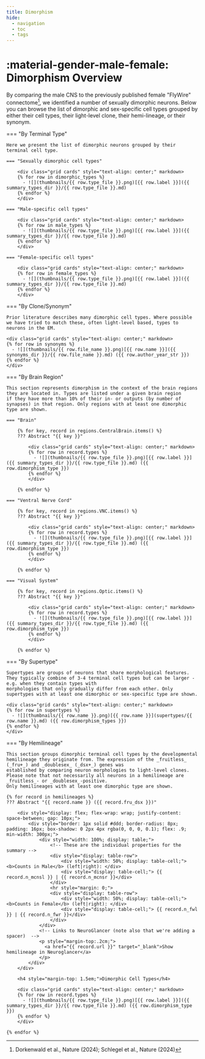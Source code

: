 ```yaml
---
title: Dimorphism
hide:
  - navigation
  - toc
  - tags
---
```


# :material-gender-male-female: Dimorphism Overview

By comparing the male CNS to the previously published female "FlyWire" connectome[^1], we identified a number of sexually dimorphic neurons.
Below you can browse the list of dimorphic and sex-specific cell types grouped by either their cell types, their light-level clone, their
hemi-lineage, or their synonym.

=== "By Terminal Type"

    Here we present the list of dimorphic neurons grouped by their terminal cell type.

    === "Sexually dimorphic cell types"

        <div class="grid cards" style="text-align: center;" markdown>
        {% for row in dimorphic_types %}
          - ![](thumbnails/{{ row.type_file }}.png)[{{ row.label }}]({{ summary_types_dir }}/{{ row.type_file }}.md)
        {% endfor %}
        </div>

    === "Male-specific cell types"

        <div class="grid cards" style="text-align: center;" markdown>
        {% for row in male_types %}
          - ![](thumbnails/{{ row.type_file }}.png)[{{ row.label }}]({{ summary_types_dir }}/{{ row.type_file }}.md)
        {% endfor %}
        </div>

    === "Female-specific cell types"

        <div class="grid cards" style="text-align: center;" markdown>
        {% for row in female_types %}
          - ![](thumbnails/{{ row.type_file }}.png)[{{ row.label }}]({{ summary_types_dir }}/{{ row.type_file }}.md)
        {% endfor %}
        </div>

=== "By Clone/Synonym"

    Prior literature describes many dimorphic cell types. Where possible we have tried to match these, often light-level based, types to neurons in the EM.

    <div class="grid cards" style="text-align: center;" markdown>
    {% for row in synonyms %}
      - ![](thumbnails/{{ row.file_name }}.png)[{{ row.name }}]({{ synonyms_dir }}/{{ row.file_name }}.md) ({{ row.author_year_str }})
    {% endfor %}
    </div>

=== "By Brain Region"

    This section represents dimorphism in the context of the brain regions they are located in. Types are listed under a given brain region
    if they have more than 10% of their in- or outputs (by number of synapses) in that region. Only regions with at least one dimorphic type are shown.

    === "Brain"

        {% for key, record in regions.CentralBrain.items() %}
        ??? Abstract "{{ key }}"

            <div class="grid cards" style="text-align: center;" markdown>
            {% for row in record.types %}
              - ![](thumbnails/{{ row.type_file }}.png)[{{ row.label }}]({{ summary_types_dir }}/{{ row.type_file }}.md) ({{ row.dimorphism_type }})
            {% endfor %}
            </div>

        {% endfor %}

    === "Ventral Nerve Cord"

        {% for key, record in regions.VNC.items() %}
        ??? Abstract "{{ key }}"

            <div class="grid cards" style="text-align: center;" markdown>
            {% for row in record.types %}
              - ![](thumbnails/{{ row.type_file }}.png)[{{ row.label }}]({{ summary_types_dir }}/{{ row.type_file }}.md) ({{ row.dimorphism_type }})
            {% endfor %}
            </div>

        {% endfor %}

    === "Visual System"

        {% for key, record in regions.Optic.items() %}
        ??? Abstract "{{ key }}"

            <div class="grid cards" style="text-align: center;" markdown>
            {% for row in record.types %}
              - ![](thumbnails/{{ row.type_file }}.png)[{{ row.label }}]({{ summary_types_dir }}/{{ row.type_file }}.md) ({{ row.dimorphism_type }})
            {% endfor %}
            </div>

        {% endfor %}

=== "By Supertype"

    Supertypes are groups of neurons that share morphological features. They typically combine of 3-4 terminal cell types but can be larger - e.g. when they contain types with
    morphologies that only gradually differ from each other. Only supertypes with at least one dimorphic or sex-specific type are shown.

    <div class="grid cards" style="text-align: center;" markdown>
    {% for row in supertypes %}
      - ![](thumbnails/{{ row.name }}.png)[{{ row.name }}](supertypes/{{ row.name }}.md) ({{ row.dimorphism_types }})
    {% endfor %}
    </div>

=== "By Hemilineage"

    This section groups dimorphic terminal cell types by the developmental hemilineage they originate from. The expression of the _fruitless_ (_fru+_) and _doublesex_ (_dsx+_) genes was
    established by comparing neuron morphologies to light-level clones. Please note that not necessarily all neurons in a hemilineage are _fruitless_- or _doublesex_-positive.
    Only hemilineages with at least one dimorphic type are shown.

    {% for record in hemilineages %}
    ??? Abstract "{{ record.name }} ({{ record.fru_dsx }})"

        <div style="display: flex; flex-wrap: wrap; justify-content: space-between; gap: 10px;">
            <div style="border: 1px solid #ddd; border-radius: 8px; padding: 16px; box-shadow: 0 2px 4px rgba(0, 0, 0, 0.1); flex: .9; min-width: 300px;">
                <div style="width: 100%; display: table;">
                    <!-- These are the individual properties for the summary -->
                    <div style="display: table-row">
                        <div style="width: 50%; display: table-cell;"> <b>Counts in Male</b> (left|right): </div>
                        <div style="display: table-cell;"> {{ record.n_mcnsl }} | {{ record.n_mcnsr }}</div>
                    </div>
                    <hr style="margin: 0;">
                    <div style="display: table-row">
                        <div style="width: 50%; display: table-cell;"> <b>Counts in Female</b> (left|right): </div>
                        <div style="display: table-cell;"> {{ record.n_fwl }} | {{ record.n_fwr }}</div>
                    </div>
                </div>
                <!-- Links to NeuroGlancer (note also that we're adding a spacer)  -->
                <p style="margin-top:.2cm;">
                  <a href="{{ record.url }}" target="_blank">Show hemilineage in Neuroglancer</a>
                </p>
            </div>
        </div>

        <h4 style="margin-top: 1.5em;">Dimorphic Cell Types</h4>

        <div class="grid cards" style="text-align: center;" markdown>
        {% for row in record.types %}
          - ![](thumbnails/{{ row.type_file }}.png)[{{ row.label }}]({{ summary_types_dir }}/{{ row.type_file }}.md) ({{ row.dimorphism_type }})
        {% endfor %}
        </div>

    {% endfor %}


[^1]: Dorkenwald et al., Nature (2024); Schlegel et al., Nature (2024)